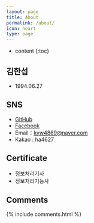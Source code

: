 ```yaml
---
layout: page
title: About
permalink: /about/
icon: heart
type: page
---
```


* content
{:toc}

## 김한섭

* 1994.06.27


## SNS

* [GitHub](https://github.com/superbly)
* [Facebook](https://www.facebook.com/seob3126)
* Email：kyw4869@naver.com
* Kakao : ha4627  

## Certificate

* 정보처리기사  
* 정보처리기능사  





## Comments

{% include comments.html %}
